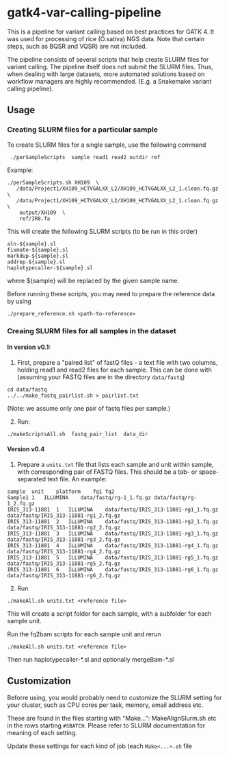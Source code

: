 
# gatk4-var-calling-pipeline

This is a pipeline for variant calling based on best practices for GATK 4. It was used for processing of rice (O.sativa) NGS data. Note that certain steps, such as BQSR and VQSR) are not included.

The pipeline consists of several scripts that help create SLURM files for variant calling. 
The pipeline itself does not submit the SLURM files. 
Thus, when dealing with large datasets, more automated solutions based on workflow managers are highly recommended. (E.g. a Snakemake variant calling pipeline).


## Usage
### Creating SLURM files for a particular sample
To create SLURM files for a single sample, use the following command
```
 ./perSampleScripts  sample read1 read2 outdir ref
```

Example:
```
./perSampleScripts.sh XH109  \
   /data/Project1/XH109_HCTVGALXX_L2/XH109_HCTVGALXX_L2_1.clean.fq.gz \
   /data/Project1/XH109_HCTVGALXX_L2/XH109_HCTVGALXX_L2_1.clean.fq.gz  \
    output/XH109  \
    ref/IR8.fa 
```

This will create the following SLURM scripts (to be run in this order)

```
aln-${sample}.sl 
fixmate-${sample}.sl 
markdup-${sample}.sl 
addrep-${sample}.sl 
haplotypecaller-${sample}.sl 
```
where ${sample} will be replaced by the given sample name.

Before running these scripts, you may need to prepare the reference data by using

```
./prepare_reference.sh <path-to-reference>
```


### Creaing SLURM files for all samples in the dataset

#### In version v0.1:

1. First, prepare a "paired list" of fastQ files - a text file with two columns, holding read1 and read2 files for each sample. 
 This can be done with (assuming your FASTQ files are in the directory `data/fastq`)
 ```
 cd data/fastq
 ../../make_fastq_pairlist.sh > pairlist.txt
 ```

(Note: we assume only one pair of fastq files per sample.)

2. Run:

```
./makeScriptsAll.sh  fastq_pair_list  data_dir
```

#### Version v0.4

1. Prepare a `units.txt` file that lists each sample and unit within sample, with corresponding pair of FASTQ files. This should be a tab- or space-separated text file. An example:
```
sample	unit	platform	fq1	fq2
Sample1	1	ILLUMINA	data/fastq/rg-1_1.fq.gz	data/fastq/rg-1_2.fq.gz
IRIS_313-11881	1	ILLUMINA	data/fastq/IRIS_313-11881-rg1_1.fq.gz	data/fastq/IRIS_313-11881-rg1_2.fq.gz
IRIS_313-11881	2	ILLUMINA	data/fastq/IRIS_313-11881-rg2_1.fq.gz	data/fastq/IRIS_313-11881-rg2_2.fq.gz
IRIS_313-11881	3	ILLUMINA	data/fastq/IRIS_313-11881-rg3_1.fq.gz	data/fastq/IRIS_313-11881-rg3_2.fq.gz
IRIS_313-11881	4	ILLUMINA	data/fastq/IRIS_313-11881-rg4_1.fq.gz	data/fastq/IRIS_313-11881-rg4_2.fq.gz
IRIS_313-11881	5	ILLUMINA	data/fastq/IRIS_313-11881-rg5_1.fq.gz	data/fastq/IRIS_313-11881-rg5_2.fq.gz
IRIS_313-11881	6	ILLUMINA	data/fastq/IRIS_313-11881-rg6_1.fq.gz	data/fastq/IRIS_313-11881-rg6_2.fq.gz
```

2. Run
```
./makeAll.sh units.txt <reference file>
```
This will create a script folder for each sample, with a subfolder for each sample unit. 

Run the fq2bam scripts for each sample unit and rerun

```
./makeAll.sh units.txt <reference file>
```
Then run haplotypecaller-\*.sl and optionally mergeBam-\*.sl 

## Customization
Beforre using, you would probably need to customize the SLURM setting for your cluster, such as CPU cores per task, memory, email address etc.

These are found in the files starting with "Make...": MakeAlignSlurm.sh etc in the rows starting `#SBATCH`. Please refer to SLURM documentation for meaning of each setting.

Update these settings for each kind of job (each `Make<...>.sh` file

